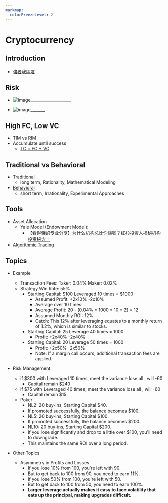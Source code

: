 ```yaml
---
markmap:
  colorFreezeLevel: 2
---
```


# Cryptocurrency

## Introduction
- [強者我朋友](https://www.youtube.com/@taiwancat0227)

## Risk
- ![image](https://slides.posetmage.com/Business/Cryptocurrency/Salary%20Other%20vs%20Quant.webp)____________________

- ![image](https://slides.posetmage.com/Business/Cryptocurrency/Profit.png)_______

## High FC, Low VC
- TIM vs RIM
- Accumulate until success
  - [TC = FC + VC](https://knowledge.posetmage.com/Social%20Science/Economics/%E5%BB%A0%E5%95%86%E5%A6%82%E4%BD%95%E5%81%9A%E5%88%B0%E7%8D%A8%E4%BD%94%E9%82%84%E6%9C%89%E5%85%B6%E5%A4%96%E9%83%A8%E6%80%A7%E7%B5%90%E6%9E%9C.html)

## Traditional vs Behavioral
- Traditional
  - long term, Rationality, Mathematical Modeling
- [Behavioral](https://knowledge.posetmage.com/Social%20Science/Economics/Behavioral%20Finance.html)
  - short term, Irrationality, Experimental Approaches

## Tools
- Asset Allocation
  - Yale Model (Endowment Model):
    - [【看得懂的专业分享】为什么机构总比你赚钱？红杉投资人揭秘机构投资秘方！](https://www.youtube.com/watch?v=Ac3S7UYCKjQ)
- [Algorithmic Trading](https://knowledge.posetmage.com/Social%20Science/Economics/Algorithmic%20Trading.html)


## Topics
- Example
  - Transaction Fees: Taker: 0.04% Maker: 0.02%
  - Strategy Win Rate: 55%
    - Starting Capital: $100 Leveraged 10 times = $1000
      - Assumed Profit: +2x10% -2x10%
      - Average over 10 times:
      - Average Profit: 20 - (0.04% * 1000 * 10 * 2) = 12
      - Assumed Monthly ROI: 12%
      - Catch: This 12% after leveraging equates to a monthly return of 1.2%, which is similar to stocks.
    - Starting Capital: 25 Leverage 40 times = 1000
      - Profit: +2x40% -2x40%
    - Starting Capital: 20 Leverage 50 times = 1000
      - Profit: +2x50% -2x50%
      - Note: If a margin call occurs, additional transaction fees are applied.

- Risk Management
  - if $300 with Leveraged 10 times, meet the variance lose all , will -60
    - Capital remain $240
  - if $75 with Leveraged 40 times, meet the variance lose all , will -60
    - Capital remain $15
  - Poker
    - NL2: 20 buy-ins, Starting Capital $40.
    - If promoted successfully, the balance becomes $100.
    - NL5: 20 buy-ins, Starting Capital $100.
    - If promoted successfully, the balance becomes $200.
    - NL10: 20 buy-ins, Starting Capital $200.
    - If you lose significantly and drop to a little over $100, you'll need to downgrade. 
    - This maintains the same ROI over a long period.

- Other Topics
  - Asymmetry in Profits and Losses
    - If you lose 10% from 100, you're left with 90.
    - But to get back to 100 from 90, you need to earn 11%.
    - If you lose 50% from 100, you're left with 50.
    - But to get back to 100 from 50, you need to earn 100%.
    - **Larger leverage actually makes it easy to face volatility that eats up the principal, making upgrades difficult.**

